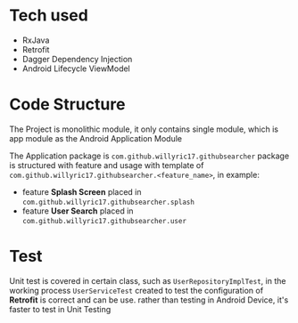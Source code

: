 # Tech used

- RxJava
- Retrofit
- Dagger Dependency Injection
- Android Lifecycle ViewModel

# Code Structure

The Project is monolithic module, it only contains single module, which is app module as the Android
Application Module

The Application package is `com.github.willyric17.githubsearcher`
package is structured with feature and usage with template
of `com.github.willyric17.githubsearcher.<feature_name>`, in example:

- feature **Splash Screen** placed in `com.github.willyric17.githubsearcher.splash`
- feature **User Search** placed in `com.github.willyric17.githubsearcher.user`

# Test

Unit test is covered in certain class, such as `UserRepositoryImplTest`, in the working
process `UserServiceTest` created to test the configuration of **Retrofit** is correct and can be
use. rather than testing in Android Device, it's faster to test in Unit Testing
